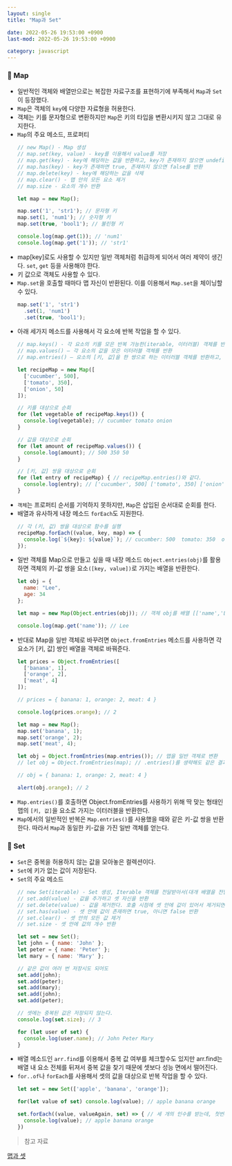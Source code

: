 ```yaml
---
layout: single
title: "Map과 Set"

date: 2022-05-26 19:53:00 +0900
last-mod: 2022-05-26 19:53:00 +0900

category: javascript
---
```

### 📌 Map
* 일반적인 객체와 배열만으로는 복잡한 자료구조를 표현하기에 부족해서 `Map`과 `Set`이 등장했다.
* `Map`은 객체의 `key`에 다양한 자료형을 허용한다.
* 객체는 키를 문자형으로 변환하지만 `Map`은 키의 타입을 변환시키지 않고 그대로 유지한다.
* `Map`의 주요 메소드, 프로퍼티
  ```javascript
  // new Map() - Map 생성
  // map.set(key, value) - key를 이용해서 value를 저장
  // map.get(key) - key에 해당하는 값을 반환하고, key가 존재하지 않으면 undefined를 반환
  // map.has(key) - key가 존재하면 true, 존재하지 않으면 false를 반환
  // map.delete(key) - key에 해당하는 값을 삭제
  // map.clear() - 맵 안의 모든 요소 제거
  // map.size - 요소의 개수 반환

  let map = new Map();

  map.set('1', 'str1'); // 문자형 키
  map.set(1, 'num1'); // 숫자형 키
  map.set(true, 'bool1'); // 불린형 키

  console.log(map.get(1)); // 'num1'
  console.log(map.get('1')); // 'str1'
  ```
* map[key]로도 사용할 수 있지만 일반 객체처럼 취급하게 되어서 여러 제약이 생긴다. `set`, `get` 등을 사용해야 한다.
* 키 값으로 객체도 사용할 수 있다.
* `Map.set`을 호출할 때마다 맵 자신이 반환된다. 이를 이용해서 `Map.set`을 체이닝할 수 있다.
  ```javascript
  map.set('1', 'str1')
    .set(1, 'num1')
    .set(true, 'bool1');
  ```
* 아래 세가지 메소드를 사용해서 각 요소에 반복 작업을 할 수 있다.
  ```javascript
  // map.keys() - 각 요소의 키를 모은 반복 가능한(iterable, 이터러블) 객체를 반환
  // map.values() – 각 요소의 값을 모은 이터러블 객체를 반환
  // map.entries() – 요소의 [키, 값]을 한 쌍으로 하는 이터러블 객체를 반환하고, 이 이터러블 객체는 for..of반복문의 기초로 쓰인다.

  let recipeMap = new Map([
    ['cucumber', 500],
    ['tomato', 350],
    ['onion', 50]
  ]);

  // 키를 대상으로 순회
  for (let vegetable of recipeMap.keys()) {
    console.log(vegetable); // cucumber tomato onion
  }

  // 값을 대상으로 순회
  for (let amount of recipeMap.values()) {
    console.log(amount); // 500 350 50
  }

  // [키, 값] 쌍을 대상으로 순회
  for (let entry of recipeMap) { // recipeMap.entries()와 같다.
    console.log(entry); // ['cucumber', 500] ['tomato', 350] ['onion', 50]
  }
  ```
* `객체`는 프로퍼티 순서를 기억하지 못하지만, `Map`은 삽입된 순서대로 순회를 한다.
* 배열과 유사하게 내장 메소드 `forEach`도 지원한다.
  ```javascript
  // 각 (키, 값) 쌍을 대상으로 함수를 실행
  recipeMap.forEach((value, key, map) => {
    console.log(`${key}: ${value}`); // cucumber: 500  tomato: 350  onion: 50
  });
  ```
* 일반 객체를 Map으로 만들고 싶을 때 내장 메소드 `Object.entries(obj)`를 활용하면 객체의 키-값 쌍을 요소`([key, value])`로 가지는 배열을 반환한다.
  ```javascript
  let obj = {
    name: "Lee",
    age: 34
  };

  let map = new Map(Object.entries(obj)); // 객체 obj를 배열 [['name','Lee'], ['age', 30]]로 바꾸고, 이 배열을 이용해 새로운 맵을 만들었다.

  console.log(map.get('name')); // Lee
  ```
* 반대로 Map을 일반 객체로 바꾸려면 `Object.fromEntries` 메소드를 사용하면 각 요소가 [키, 값] 쌍인 배열을 객체로 바꿔준다.
  ```javascript
  let prices = Object.fromEntries([
    ['banana', 1],
    ['orange', 2],
    ['meat', 4]
  ]);

  // prices = { banana: 1, orange: 2, meat: 4 }

  console.log(prices.orange); // 2

  let map = new Map();
  map.set('banana', 1);
  map.set('orange', 2);
  map.set('meat', 4);

  let obj = Object.fromEntries(map.entries()); // 맵을 일반 객체로 변환
  // let obj = Object.fromEntries(map); // .entries()를 생략해도 같은 결과

  // obj = { banana: 1, orange: 2, meat: 4 }

  alert(obj.orange); // 2
  ```
* `Map.entries()`를 호출하면 Object.fromEntries를 사용하기 위해 딱 맞는 형태인 맵의 `[키, 값]`을 요소로 가지는 이터러블을 반환한다.
* `Map`에서의 일반적인 반복은 `Map.entries()`를 사용했을 때와 같은 키-값 쌍을 반환한다. 따라서 `Map`과 동일한 키-값을 가진 일반 객체를 얻는다.

### 📌 Set
* `Set`은 중복을 허용하지 않는 값을 모아놓은 컬렉션이다.
* `Set`에 키가 없는 값이 저장된다.
* `Set`의 주요 메소드
  ```javascript
  // new Set(iterable) - Set 생성, Iterable 객체를 전달받아서(대개 배열을 전달받는다.) 그 안의 값을 복사해 셋에 넣는다.
  // set.add(value) - 값을 추가하고 셋 자신을 반환
  // set.delete(value) - 값을 제거한다. 호출 시점에 셋 안에 값이 있어서 제거되면 true, 아니면 false를 반환
  // set.has(value) - 셋 안에 값이 존재하면 true, 아니면 false 반환
  // set.clear() - 셋 안의 모든 값 제거
  // set.size - 셋 안에 값의 개수 반환

  let set = new Set();
  let john = { name: 'John' };
  let peter = { name: 'Peter' };
  let mary = { name: 'Mary' };

  // 같은 값이 여러 번 저장시도 되어도
  set.add(john);
  set.add(peter);
  set.add(mary);
  set.add(john);
  set.add(peter);

  // 셋에는 중복된 값은 저장되지 않는다.
  console.log(set.size); // 3

  for (let user of set) {
    console.log(user.name); // John Peter Mary
  }
  ```
* 배열 메소드인 `arr.find`를 이용해서 중복 값 여부를 체크할수도 있지만 arr.find는 배열 내 요소 전체를 뒤져서 중복 값을 찾기 때문에 셋보다 성능 면에서 떨어진다.
* `for..of`나 `forEach`를 사용해서 셋의 값을 대상으로 반복 작업을 할 수 있다.
  ```javascript
  let set = new Set(['apple', 'banana', 'orange']);

  for(let value of set) console.log(value); // apple banana orange
  
  set.forEach((value, valueAgain, set) => { // 세 개의 인수를 받는데, 첫번째는 값, 두번째도 값, 세번째는 목표하는 객체(셋)인데 세 개의 인수를 받는 이유는 맵을 셋으로, 셋을 맵으로 교체할 때 호환성을 위해서이다.
    console.log(value); // apple banana orange
  })
  ```


> 참고 자료

[맵과 셋](https://ko.javascript.info/map-set)